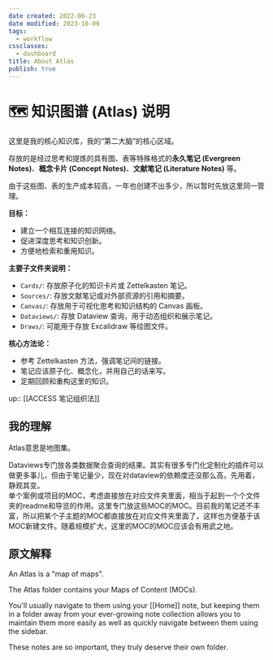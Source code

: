```yaml
---
date created: 2022-06-23
date modified: 2023-10-09
tags:
  - workflow
cssclasses:
  - dashboard
title: About Atlas
publish: true
---
```


# 🗺️ 知识图谱 (Atlas) 说明

这里是我的核心知识库，我的“第二大脑”的核心区域。

存放的是经过思考和提炼的具有图、表等特殊格式的**永久笔记 (Evergreen Notes)**、**概念卡片 (Concept Notes)**、**文献笔记 (Literature Notes)** 等。

由于这些图、表的生产成本较高，一年也创建不出多少，所以暂时先放这里同一管理。

**目标：**

- 建立一个相互连接的知识网络。
- 促进深度思考和知识创新。
- 方便地检索和重用知识。

**主要子文件夹说明：**

- `Cards/`: 存放原子化的知识卡片或 Zettelkasten 笔记。
- `Sources/`: 存放文献笔记或对外部资源的引用和摘要。
- `Canvas/`: 存放用于可视化思考和知识结构的 Canvas 画板。
- `Dataviews/`: 存放 Dataview 查询，用于动态组织和展示笔记。
- `Draws/`: 可能用于存放 Excalidraw 等绘图文件。

**核心方法论：**

- 参考 Zettelkasten 方法，强调笔记间的链接。
- 笔记应该原子化、概念化，并用自己的话来写。
- 定期回顾和重构这里的知识。

up:: [[ACCESS 笔记组织法]]

## 我的理解

Atlas意思是地图集。

Dataviews专门放各类数据聚合查询的结果。其实有很多专门化定制化的插件可以做更多事儿，但由于笔记量少，现在对dataview的依赖度还没那么高，先用着，静观其变。  
单个案例或项目的MOC，考虑直接放在对应文件夹里面，相当于起到一个个文件夹的readme和导览的作用。这里专门放这些MOC的MOC。目前我的笔记还不丰富，所以把某个子主题的MOC都直接放在对应文件夹里面了，这样也方便基于该MOC新建文件。随着规模扩大，这里的MOC的MOC应该会有用武之地。

## 原文解释

An Atlas is a "map of maps".

The Atlas folder contains your Maps of Content (MOCs).

You'll usually navigate to them using your [[Home]] note, but keeping them in a folder away from your ever-growing note collection allows you to maintain them more easily as well as quickly navigate between them using the sidebar.

These notes are so important, they truly deserve their own folder.